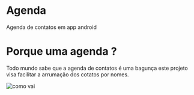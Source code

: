 # Agenda
Agenda de contatos em app android

# Porque uma agenda ?
Todo mundo sabe que a agenda de contatos é uma bagunça
este projeto visa facilitar a arrumação dos cotatos por nomes.


![como vai](https://github.com/Lukeofwar/Agenda/blob/master/giphy.gif)

